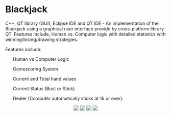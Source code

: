# Blackjack
C++, QT library (GUI), Eclipse IDE and QT IDE - An implementation of the Blackjack using a graphical user interface provide by cross-platform library QT. Features include, Human vs. Computer logic with detailed statistics with winning/losing/drawing strategies. 

Features include:

<ul>Human vs Computer Logic</ul>
<ul>Gamescoring System</ul>
<ul>Current and Total hand values</ul>
<ul>Current Status (Bust or Stick)</ul>
<ul>Dealer (Computer automatically sticks at 16 or over).</ul>

<p align="center">
<img src="http://i.imgur.com/HEOTHv3.png" /img>
<img src="http://i.imgur.com/mTGSCao.png" /img>
<img src="http://i.imgur.com/ErAm61P.png" /img>
<img src="http://i.imgur.com/a17fKr4.png" /img>
</p>

